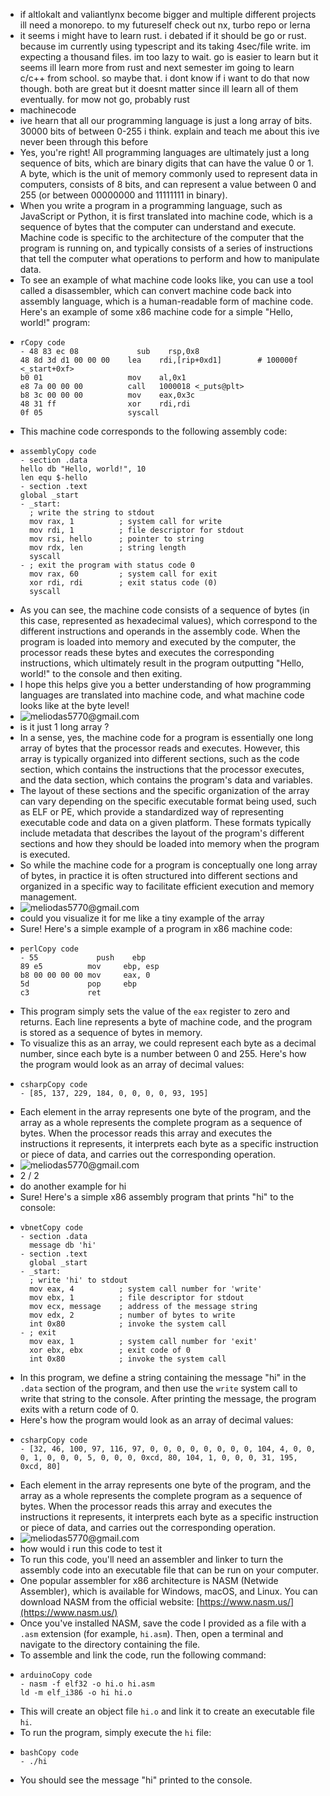 - if altlokalt and valiantlynx become bigger  and multiple different projects ill need a monorepo.
  to my futureself check out nx, turbo repo or lerna
- it seems i might have to learn rust. i debated if it should be go or rust. because im currently using typescript and its taking 4sec/file write. im expecting a thousand files. im too lazy to wait. go is easier to learn but it seems ill learn more from rust and next semester im going to learn c/c++ from school. so maybe that. i dont know if i want to do that now though. both are great but it doesnt matter since ill learn all of them eventually. for mow not go, probably rust
- machinecode
- ive hearn that all our programming language is just a long array of bits. 30000 bits of between 0-255 i think. explain and teach me about this ive never been through this before
- Yes, you're right! All programming languages are ultimately just a long sequence of bits, which are binary digits that can have the value 0 or 1. A byte, which is the unit of memory commonly used to represent data in computers, consists of 8 bits, and can represent a value between 0 and 255 (or between 00000000 and 11111111 in binary).
- When you write a program in a programming language, such as JavaScript or Python, it is first translated into machine code, which is a sequence of bytes that the computer can understand and execute. Machine code is specific to the architecture of the computer that the program is running on, and typically consists of a series of instructions that tell the computer what operations to perform and how to manipulate data.
- To see an example of what machine code looks like, you can use a tool called a disassembler, which can convert machine code back into assembly language, which is a human-readable form of machine code. Here's an example of some x86 machine code for a simple "Hello, world!" program:
- ```
  rCopy code
  - 48 83 ec 08             sub    rsp,0x8
  48 8d 3d d1 00 00 00    lea    rdi,[rip+0xd1]        # 100000f <_start+0xf>
  b0 01                   mov    al,0x1
  e8 7a 00 00 00          call   1000018 <_puts@plt>
  b8 3c 00 00 00          mov    eax,0x3c
  48 31 ff                xor    rdi,rdi
  0f 05                   syscall
  ```
- This machine code corresponds to the following assembly code:
- ```
  assemblyCopy code
  - section .data
  hello db "Hello, world!", 10
  len equ $-hello
  - section .text
  global _start
  - _start:
    ; write the string to stdout
    mov rax, 1          ; system call for write
    mov rdi, 1          ; file descriptor for stdout
    mov rsi, hello      ; pointer to string
    mov rdx, len        ; string length
    syscall
  - ; exit the program with status code 0
    mov rax, 60         ; system call for exit
    xor rdi, rdi        ; exit status code (0)
    syscall
  ```
- As you can see, the machine code consists of a sequence of bytes (in this case, represented as hexadecimal values), which correspond to the different instructions and operands in the assembly code. When the program is loaded into memory and executed by the computer, the processor reads these bytes and executes the corresponding instructions, which ultimately result in the program outputting "Hello, world!" to the console and then exiting.
- I hope this helps give you a better understanding of how programming languages are translated into machine code, and what machine code looks like at the byte level!
- ![meliodas5770@gmail.com](https://chat.openai.com/_next/image?url=https%3A%2F%2Fs.gravatar.com%2Favatar%2F2576a423b7bd900c32a28c203be7899c%3Fs%3D480%26r%3Dpg%26d%3Dhttps%253A%252F%252Fcdn.auth0.com%252Favatars%252Fme.png&w=64&q=75)
- is it just 1 long array ?
- In a sense, yes, the machine code for a program is essentially one long array of bytes that the processor reads and executes. However, this array is typically organized into different sections, such as the code section, which contains the instructions that the processor executes, and the data section, which contains the program's data and variables.
- The layout of these sections and the specific organization of the array can vary depending on the specific executable format being used, such as ELF or PE, which provide a standardized way of representing executable code and data on a given platform. These formats typically include metadata that describes the layout of the program's different sections and how they should be loaded into memory when the program is executed.
- So while the machine code for a program is conceptually one long array of bytes, in practice it is often structured into different sections and organized in a specific way to facilitate efficient execution and memory management.
- ![meliodas5770@gmail.com](https://chat.openai.com/_next/image?url=https%3A%2F%2Fs.gravatar.com%2Favatar%2F2576a423b7bd900c32a28c203be7899c%3Fs%3D480%26r%3Dpg%26d%3Dhttps%253A%252F%252Fcdn.auth0.com%252Favatars%252Fme.png&w=64&q=75)
- could you visualize it for me like a tiny example of the array
- Sure! Here's a simple example of a program in x86 machine code:
- ```
  perlCopy code
  - 55             push    ebp
  89 e5          mov     ebp, esp
  b8 00 00 00 00 mov     eax, 0
  5d             pop     ebp
  c3             ret
  ```
- This program simply sets the value of the `eax` register to zero and returns. Each line represents a byte of machine code, and the program is stored as a sequence of bytes in memory.
- To visualize this as an array, we could represent each byte as a decimal number, since each byte is a number between 0 and 255. Here's how the program would look as an array of decimal values:
- ```
  csharpCopy code
  - [85, 137, 229, 184, 0, 0, 0, 0, 93, 195]
  ```
- Each element in the array represents one byte of the program, and the array as a whole represents the complete program as a sequence of bytes. When the processor reads this array and executes the instructions it represents, it interprets each byte as a specific instruction or piece of data, and carries out the corresponding operation.
- ![meliodas5770@gmail.com](https://chat.openai.com/_next/image?url=https%3A%2F%2Fs.gravatar.com%2Favatar%2F2576a423b7bd900c32a28c203be7899c%3Fs%3D480%26r%3Dpg%26d%3Dhttps%253A%252F%252Fcdn.auth0.com%252Favatars%252Fme.png&w=64&q=75)
- 2 / 2
- do another example for hi
- Sure! Here's a simple x86 assembly program that prints "hi" to the console:
- ```
  vbnetCopy code
  - section .data
    message db 'hi'
  - section .text
    global _start
  - _start:
    ; write 'hi' to stdout
    mov eax, 4          ; system call number for 'write'
    mov ebx, 1          ; file descriptor for stdout
    mov ecx, message    ; address of the message string
    mov edx, 2          ; number of bytes to write
    int 0x80            ; invoke the system call
  - ; exit
    mov eax, 1          ; system call number for 'exit'
    xor ebx, ebx        ; exit code of 0
    int 0x80            ; invoke the system call
  ```
- In this program, we define a string containing the message "hi" in the `.data` section of the program, and then use the `write` system call to write that string to the console. After printing the message, the program exits with a return code of 0.
- Here's how the program would look as an array of decimal values:
- ```
  csharpCopy code
  - [32, 46, 100, 97, 116, 97, 0, 0, 0, 0, 0, 0, 0, 0, 104, 4, 0, 0, 0, 1, 0, 0, 0, 5, 0, 0, 0, 0xcd, 80, 104, 1, 0, 0, 0, 31, 195, 0xcd, 80]
  ```
- Each element in the array represents one byte of the program, and the array as a whole represents the complete program as a sequence of bytes. When the processor reads this array and executes the instructions it represents, it interprets each byte as a specific instruction or piece of data, and carries out the corresponding operation.
- ![meliodas5770@gmail.com](https://chat.openai.com/_next/image?url=https%3A%2F%2Fs.gravatar.com%2Favatar%2F2576a423b7bd900c32a28c203be7899c%3Fs%3D480%26r%3Dpg%26d%3Dhttps%253A%252F%252Fcdn.auth0.com%252Favatars%252Fme.png&w=64&q=75)
- how would i run this code to test it
- To run this code, you'll need an assembler and linker to turn the assembly code into an executable file that can be run on your computer.
- One popular assembler for x86 architecture is NASM (Netwide Assembler), which is available for Windows, macOS, and Linux. You can download NASM from the official website: [https://www.nasm.us/](https://www.nasm.us/)
- Once you've installed NASM, save the code I provided as a file with a `.asm` extension (for example, `hi.asm`). Then, open a terminal and navigate to the directory containing the file.
- To assemble and link the code, run the following command:
- ```
  arduinoCopy code
  - nasm -f elf32 -o hi.o hi.asm
  ld -m elf_i386 -o hi hi.o
  ```
- This will create an object file `hi.o` and link it to create an executable file `hi`.
- To run the program, simply execute the `hi` file:
- ```
  bashCopy code
  - ./hi
  ```
- You should see the message "hi" printed to the console.